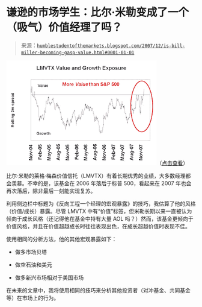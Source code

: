 <!--yml

category: 未分类

date: 2024-05-18 01:16:09

-->

# 谦逊的市场学生：比尔·米勒变成了一个（吸气）价值经理了吗？

> 来源：[`humblestudentofthemarkets.blogspot.com/2007/12/is-bill-miller-becoming-gasp-value.html#0001-01-01`](https://humblestudentofthemarkets.blogspot.com/2007/12/is-bill-miller-becoming-gasp-value.html#0001-01-01)

![图片](img/ffdeae7cc5869a33ed95f3437390089f.png)（[点击查看](https://blogger.googleusercontent.com/img/b/R29vZ2xl/AVvXsEhszf9CosDbLmGnNwfqJ-efaZzrbGcgNmFfAHhUEmsQ8qH_bDSuKILUvFEFQtRb3bdBpakSUiFS79fLJqwjeqQE223lPLo4trNBnc7BV_3jhdgNNqJwSesD5pO2m1LGNde28KFu7Ff51WJv/s1600-r/LMVTX+GroVal.JPG)）

比尔·米勒的莱格·梅森价值信托（LMVTX）有着长期优秀的业绩，大多数经理都会羡慕。不幸的是，该基金在 2006 年落后于标普 500，看起来在 2007 年也会再次落后，除非最后一刻能实现复苏。

利用侧边栏中标题为《反向工程一个经理的宏观暴露》的技巧，我估算了他的风格（价值/成长）暴露。尽管 LMVTX 中有“价值”标签，但米勒长期以来一直被认为倾向于成长风格（还记得他在基金中持有大量 AOL 吗？）然而，该基金更倾向于价值风格，并且在价值超越成长时往往表现出色，在成长超越价值时表现不佳。

使用相同的分析方法，他的其他宏观暴露如下：

- 做多市场贝塔

- 做空石油和美元

- 做多新兴市场相对于美国市场

在未来的文章中，我将使用相同的技巧来分析其他投资者（对冲基金、共同基金等）在市场上的行为。
